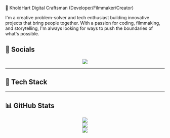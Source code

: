 🌿 KholdHart
Digital Craftsman (Developer/Filmmaker/Creator)

I'm a creative problem-solver and tech enthusiast building innovative projects that bring people together. With a passion for coding, filmmaking, and storytelling, I'm always looking for ways to push the boundaries of what's possible.

## 🔗 Socials

<p align="center">
  <a href="https://www.linkedin.com/in/magane-letsoalo-452444327/">
    <img src="https://img.shields.io/badge/LinkedIn-0A66C2?style=for-the-badge&logo=linkedin&logoColor=white" />
  </a>
</p>

---

## 🧰 Tech Stack

<head>
  <link rel="stylesheet" href="https://cdn.jsdelivr.net/gh/devicons/devicon@latest/devicon.min.css">
</head>

<p align="center">
  <i class="devicon-javascript-plain colored" style="font-size: 40px; margin: 10px;"></i>
  <i class="devicon-solidity-plain colored" style="font-size: 40px; margin: 10px;"></i>
  <i class="devicon-nodejs-plain colored" style="font-size: 40px; margin: 10px;"></i>
  <i class="devicon-express-original colored" style="font-size: 40px; margin: 10px;"></i>
  <i class="devicon-csharp-plain colored" style="font-size: 40px; margin: 10px;"></i>
  <i class="devicon-java-plain colored" style="font-size: 40px; margin: 10px;"></i>
  <i class="devicon-html5-plain colored" style="font-size: 40px; margin: 10px;"></i>
  <i class="devicon-css3-plain colored" style="font-size: 40px; margin: 10px;"></i>
  <i class="devicon-postgresql-plain colored" style="font-size: 40px; margin: 10px;"></i>
  <i class="devicon-git-plain colored" style="font-size: 40px; margin: 10px;"></i>
  <i class="devicon-github-original colored" style="font-size: 40px; margin: 10px;"></i>
  <i class="devicon-docker-plain colored" style="font-size: 40px; margin: 10px;"></i>
</p>

---

## 📊 GitHub Stats

<p align="center">
  <img src="https://github-readme-stats.vercel.app/api?username=KholdHart&theme=dark&hide_border=false" />
  <br/>
  <img src="https://nirzak-streak-stats.vercel.app/?user=KholdHart&theme=dark&hide_border=false" />
  <br/>
  <img src="https://github-readme-stats.vercel.app/api/top-langs/?username=KholdHart&theme=dark&hide_border=false&include_all_commits=false&count_private=false&layout=compact" />
</p>



